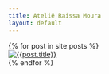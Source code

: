 ```yaml
---
title: Ateliê Raissa Moura
layout: default
---
```


<div>
	<!-- <h2>Obras disponíveis</h2> -->

<div class='row mt-3' data-masonry='{"percentPosition": true }' id="gallery">
{% for post in site.posts %}
<div class="col-sm-6 col-lg-4 mb-4">
	<a href="{{post.url}}">

<img src="{{post.image}}" alt="{{post.title}}" class="img-fluid rounded" style="border: none;"/>

</a>

</div>
{% endfor %}

</div>
</div>
